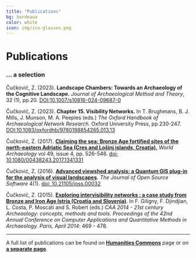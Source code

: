 ```yaml
---
title: "Publications"
bg: bordeaux
color: white
icon: img/ico-glasses.png
---
```


# Publications

### ... a selection
Čučković, Z. (2023). **Landscape Chambers: Towards an Archaeology of the Cognitive Landscape.** *Journal of Archaeological Method and Theory*, 32 (1), pp.20. [DOI:10.1007/s10816-024-09687-0](https://dx.doi.org/10.1007/s10816-024-09687-0)

Čučković, Z. (2023). **Chapter 15. Visibility Networks.** In T. Brughmans, B. J. Mills, J. Munson, M. A. Peeples (eds.) *The Oxford Handbook of Archaeological Network Research.* Oxford University Press, pp.230-247. [DOI:10.1093/oxfordhb/9780198854265.013.13](https://dx.doi.org/10.1093/oxfordhb/9780198854265.013.13)
  
Čučković, Z. (2017). [**Claiming the sea: Bronze Age fortified sites of the north-eastern Adriatic Sea (Cres and Lošinj islands, Croatia).**](https://zoran.hcommons.org/2017/claiming-the-sea) _World Archaeology_ vol 49, issue 4, pp. 526-546. [doi: 10.1080/00438243.2017.1341331](http://dx.doi.org/10.1080/00438243.2017.1341331)  
  
Čučković, Z. (2016). **[Advanced viewshed analysis: a Quantum GIS plug-in for the analysis of visual landscapes](https://zoran.hcommons.org/2016/article-joss).** _The Journal of Open Source Software_ 4(1). [doi: 10.21105/joss.00032](http://joss.theoj.org/papers/10.21105/joss.00032)  
  
Čučković, Z. (2015). [**Exploring intervisibility networks : a case study from Bronze and Iron Age Istria (Croatia and Slovenia)**](https://zoran.hcommons.org/2015/intervisibility-networks). In F. Giligny, F. Djindjian, L. Costa, P. Moscati and S. Robert (eds.) _CAA 2014 - 21st century Archeaology: concepts, methods and tools. Proceedings of the 42nd Annual Conference on Computer Applications and Quantitative Methods in Archaeology. Paris, April 2014_: 469 - 478.  
  
---------------------

A full list of publications can be found on [**Humanities Commons**](https://zoran.hcommons.org/publications/) page or on [**a separate page**](/pages/publications).  

